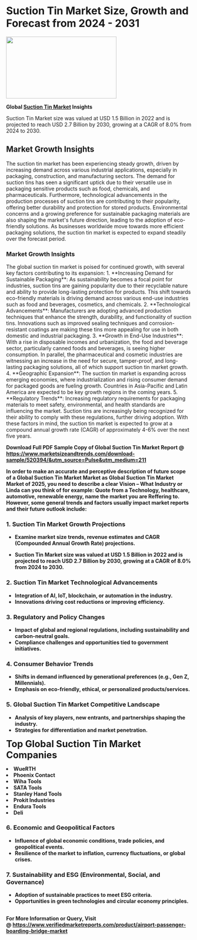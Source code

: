 <H1>Suction Tin Market Size, Growth and Forecast from 2024 - 2031</H1><img class="aligncenter size-medium wp-image-584254" src="https://thirdeyenews.in/wp-content/uploads/2024/09/Global-Market-Research-300x168.jpeg" alt="" width="300" height="168" /><p><strong>Global&nbsp;<a href="https://www.marketsizeandtrends.com/download-sample/520394/&amp;utm_source=Pulse&amp;utm_medium=211">Suction Tin Market</a> Insights</strong></p><p>Suction Tin Market size was valued at USD 1.5 Billion in 2022 and is projected to reach USD 2.7 Billion by 2030, growing at a CAGR of 8.0% from 2024 to 2030.</p><p><h2>Market Growth Insights</h2> The suction tin market has been experiencing steady growth, driven by increasing demand across various industrial applications, especially in packaging, construction, and manufacturing sectors. The demand for suction tins has seen a significant uptick due to their versatile use in packaging sensitive products such as food, chemicals, and pharmaceuticals. Furthermore, technological advancements in the production processes of suction tins are contributing to their popularity, offering better durability and protection for stored products. Environmental concerns and a growing preference for sustainable packaging materials are also shaping the market's future direction, leading to the adoption of eco-friendly solutions. As businesses worldwide move towards more efficient packaging solutions, the suction tin market is expected to expand steadily over the forecast period. <p><strong></strong></p> <h3>Market Growth Insights</h3> The global suction tin market is poised for continued growth, with several key factors contributing to its expansion: 1. **Increasing Demand for Sustainable Packaging**: As sustainability becomes a focal point for industries, suction tins are gaining popularity due to their recyclable nature and ability to provide long-lasting protection for products. This shift towards eco-friendly materials is driving demand across various end-use industries such as food and beverages, cosmetics, and chemicals. 2. **Technological Advancements**: Manufacturers are adopting advanced production techniques that enhance the strength, durability, and functionality of suction tins. Innovations such as improved sealing techniques and corrosion-resistant coatings are making these tins more appealing for use in both domestic and industrial packaging. 3. **Growth in End-Use Industries**: With a rise in disposable incomes and urbanization, the food and beverage sector, particularly canned foods and beverages, is seeing higher consumption. In parallel, the pharmaceutical and cosmetic industries are witnessing an increase in the need for secure, tamper-proof, and long-lasting packaging solutions, all of which support suction tin market growth. 4. **Geographic Expansion**: The suction tin market is expanding across emerging economies, where industrialization and rising consumer demand for packaged goods are fueling growth. Countries in Asia-Pacific and Latin America are expected to be key growth regions in the coming years. 5. **Regulatory Trends**: Increasing regulatory requirements for packaging materials to meet safety, environmental, and health standards are influencing the market. Suction tins are increasingly being recognized for their ability to comply with these regulations, further driving adoption. With these factors in mind, the suction tin market is expected to grow at a compound annual growth rate (CAGR) of approximately 4-6% over the next five years. <p><strong></p><p><span class=""><strong>Download Full PDF Sample Copy of Global Suction Tin Market Report</strong> @ <a href="https://www.marketsizeandtrends.com/download-sample/520394/&amp;utm_source=Pulse&amp;utm_medium=211" target="_blank">https://www.marketsizeandtrends.com/download-sample/520394/&amp;utm_source=Pulse&amp;utm_medium=211</a></span></p><p>In order to make an accurate and perceptive description of future scope of a Global&nbsp;Suction Tin Market Market as Global&nbsp;Suction Tin Market Market of 2025, you need to describe a clear Vision &ndash; What Industry or Linda can you think of for example: Quote from a Technology, healthcare, automotive, renewable energy, name the market you are Reffering to. However, some general trends and factors usually impact market reports and their future outlook include:</p><h3>1.&nbsp;<strong>Suction Tin Market Growth Projections</strong></h3><ul><li>Examine market size trends, revenue estimates and CAGR (Compounded Annual Growth Rate) projections.</li><li><p>Suction Tin Market size was valued at USD 1.5 Billion in 2022 and is projected to reach USD 2.7 Billion by 2030, growing at a CAGR of 8.0% from 2024 to 2030.</p></li></ul><h3>2.&nbsp;<strong>Suction Tin Market Technological Advancements</strong></h3><ul><li>Integration of AI, IoT, blockchain, or automation in the industry.</li><li>Innovations driving cost reductions or improving efficiency.</li></ul><h3>3.&nbsp;<strong>Regulatory and Policy Changes</strong></h3><ul><li>Impact of global and regional regulations, including sustainability and carbon-neutral goals.</li><li>Compliance challenges and opportunities tied to government initiatives.</li></ul><h3>4.&nbsp;<strong>Consumer Behavior Trends</strong></h3><ul><li>Shifts in demand influenced by generational preferences (e.g., Gen Z, Millennials).</li><li>Emphasis on eco-friendly, ethical, or personalized products/services.</li></ul><h3>5.&nbsp;<strong>Global Suction Tin Market Competitive Landscape</strong></h3><ul><li>Analysis of key players, new entrants, and partnerships shaping the industry.</li><li>Strategies for differentiation and market penetration.</li></ul><p data-pm-slice="1 1 []"><span style="color: inherit; font-family: inherit; font-size: 25px;">Top Global Suction Tin Market Companies</span></p><div class="" data-test-id=""><p><li>WueRTH</li><li> Phoenix Contact</li><li> Wiha Tools</li><li> SATA Tools</li><li> Stanley Hand Tools</li><li> Prokit Industries</li><li> Endura Tools</li><li> Deli</li></p></div><h3>6.&nbsp;<strong>Economic and Geopolitical Factors</strong></h3><ul><li>Influence of global economic conditions, trade policies, and geopolitical events.</li><li>Resilience of the market to inflation, currency fluctuations, or global crises.</li></ul><h3>7.&nbsp;<strong>Sustainability and ESG (Environmental, Social, and Governance)</strong></h3><ul><li>Adoption of sustainable practices to meet ESG criteria.</li><li>Opportunities in green technologies and circular economy principles.</li></ul><h2><strong style="font-size: 14px;">For More Information or Query, Visit @&nbsp;</strong><a style="background-color: #ffffff; font-size: 14px;" href="https://www.marketsizeandtrends.com/report/suction-tin-market/" target="_blank">https://www.verifiedmarketreports.com/product/airport-passenger-boarding-bridge-market</a></h2>
